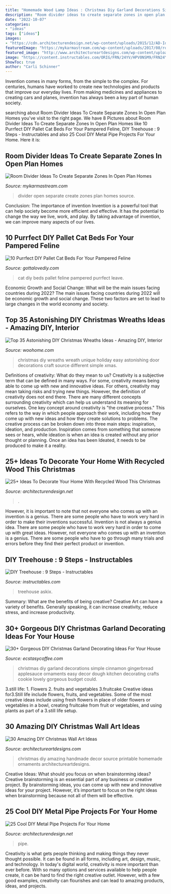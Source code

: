 ```yaml
---
title: "Homemade Wood Lamp Ideas : Christmas Diy Garland Decorations Simple Cinnamon Gingerbread Applesauce Ornaments Easy Decor Dough Kitchen Decorating Crafts Cookie Lovely Gorgeous Budget Could"
description: "Room divider ideas to create separate zones in open plan homes"
date: "2022-10-07"
categories:
- "ideas"
tags: ["ideas"]
images:
- "https://cdn.architecturendesign.net/wp-content/uploads/2015/12/AD-Ideas-To-Decorate-Your-Home-With-Recycled-Wood-This-28.jpg"
featuredImage: "https://mykarmastream.com/wp-content/uploads/2017/08/room-divider-2.jpg"
featured_image: "http://www.architectureartdesigns.com/wp-content/uploads/2013/12/819.jpg"
image: "https://content.instructables.com/ORIG/FRN/24YV/HPV0NSM9/FRN24YVHPV0NSM9.jpg?auto=webp&amp;frame=1&amp;width=2100"
ShowToc: true
author: "Carli Schinner"
---
```



Invention comes in many forms, from the simple to the complex. For centuries, humans have worked to create new technologies and products that improve our everyday lives. From making medicines and appliances to creating cars and planes, invention has always been a key part of human society.

	

		
searching about Room Divider Ideas To Create Separate Zones In Open Plan Homes you've visit to the right page. We have 8 Pictures about Room Divider Ideas To Create Separate Zones In Open Plan Homes like 10 Purrfect DIY Pallet Cat Beds For Your Pampered Feline, DIY Treehouse : 9 Steps - Instructables and also 25 Cool DIY Metal Pipe Projects For Your Home. Here it is:
		
    
## Room Divider Ideas To Create Separate Zones In Open Plan Homes

<img loading=lazy src="https://mykarmastream.com/wp-content/uploads/2017/08/room-divider-2.jpg" onerror="this.onerror=null;this.src='https://tse2.mm.bing.net/th?id=OIP.PT-CtLM7BdL6YJxyhofpGQHaJe&amp;pid=15.1';" alt="Room Divider Ideas To Create Separate Zones In Open Plan Homes">

_Source: mykarmastream.com_

>divider open separate create zones plan homes source. 

	

Conclusion: The importance of invention
Invention is a powerful tool that can help society become more efficient and effective. It has the potential to change the way we live, work, and play. By taking advantage of invention, we can improve many aspects of our lives.

    
## 10 Purrfect DIY Pallet Cat Beds For Your Pampered Feline

<img loading=lazy src="http://www.gottalovediy.com/wp-content/uploads/2015/09/212.jpg" onerror="this.onerror=null;this.src='https://tse2.mm.bing.net/th?id=OIP.EuD3mbZIm2h-V859WkXaTgHaMC&amp;pid=15.1';" alt="10 Purrfect DIY Pallet Cat Beds For Your Pampered Feline">

_Source: gottalovediy.com_

>cat diy beds pallet feline pampered purrfect leave. 

	

Economic Growth and Social Change: What will be the main issues facing countries during 2022?
The main issues facing countries during 2022 will be economic growth and social change. These two factors are set to lead to large changes in the world economy and society.

    
## Top 35 Astonishing DIY Christmas Wreaths Ideas - Amazing DIY, Interior

<img loading=lazy src="http://www.woohome.com/wp-content/uploads/2013/12/DIY-Christmas-Wreath-12.jpg" onerror="this.onerror=null;this.src='https://tse1.mm.bing.net/th?id=OIP.r2gA9MkyugEi22Ivdq-GYgHaJ4&amp;pid=15.1';" alt="Top 35 Astonishing DIY Christmas Wreaths Ideas - Amazing DIY, Interior">

_Source: woohome.com_

>christmas diy wreaths wreath unique holiday easy astonishing door decorations craft source different simple xmas. 

	

Definitions of creativity: What do they mean to us?
Creativity is a subjective term that can be defined in many ways. For some, creativity means being able to come up with new and innovative ideas. For others, creativity may mean taking risks and trying new things. However, the definition of creativity does not end there. There are many different concepts surrounding creativity which can help us understand its meaning for ourselves.
One key concept around creativity is "the creative process." This refers to the way in which people approach their work, including how they come up with new ideas and how they create solutions to problems. The creative process can be broken down into three main steps: inspiration, ideation, and production. Inspiration comes from something that someone sees or hears, while ideation is when an idea is created without any prior thought or planning. Once an idea has been Ideated, it needs to be produced to make it a reality.

    
## 25+ Ideas To Decorate Your Home With Recycled Wood This Christmas

<img loading=lazy src="https://cdn.architecturendesign.net/wp-content/uploads/2015/12/AD-Ideas-To-Decorate-Your-Home-With-Recycled-Wood-This-28.jpg" onerror="this.onerror=null;this.src='https://tse3.mm.bing.net/th?id=OIP.NPpcTTLgr5XtO4qlGhRNXAHaLL&amp;pid=15.1';" alt="25+ Ideas To Decorate Your Home With Recycled Wood This Christmas">

_Source: architecturendesign.net_

>. 

	

However, it is important to note that not everyone who comes up with an invention is a genius. There are some people who have to work very hard in order to make their inventions successful.
Invention is not always a genius idea. There are some people who have to work very hard in order to come up with great ideas. However, not everyone who comes up with an invention is a genius. There are some people who have to go through many trials and errors before they find their perfect product or invention.

    
## DIY Treehouse : 9 Steps - Instructables

<img loading=lazy src="https://content.instructables.com/ORIG/FRN/24YV/HPV0NSM9/FRN24YVHPV0NSM9.jpg?auto=webp&amp;frame=1&amp;width=2100" onerror="this.onerror=null;this.src='https://tse3.mm.bing.net/th?id=OIP.RLYjE7HA15Bs-TXmkTi40wHaJ4&amp;pid=15.1';" alt="DIY Treehouse : 9 Steps - Instructables">

_Source: instructables.com_

>treehouse askix. 

	

Summary: What are the benefits of being creative?
Creative Art can have a variety of benefits. Generally speaking, it can increase creativity, reduce stress, and increase productivity.

    
## 30+ Gorgeous DIY Christmas Garland Decorating Ideas For Your House

<img loading=lazy src="https://i0.wp.com/www.ecstasycoffee.com/wp-content/uploads/2017/11/Gingerbread-Garland.jpg?resize=564%2C846" onerror="this.onerror=null;this.src='https://tse3.mm.bing.net/th?id=OIP.5dDVXXxl-Gb8OYp6Ol38xQHaLH&amp;pid=15.1';" alt="30+ Gorgeous DIY Christmas Garland Decorating Ideas For Your House">

_Source: ecstasycoffee.com_

>christmas diy garland decorations simple cinnamon gingerbread applesauce ornaments easy decor dough kitchen decorating crafts cookie lovely gorgeous budget could. 

	

3.still life: 1. Flowers 2. fruits and vegetables 3.fruitcake
Creative ideas for3.Still life include flowers, fruits, and vegetables. Some of the most creative ideas include using fresh flowers in place of older flowers or vegetables in a bowl, creating fruitcake from fruit or vegetables, and using plants as part of a 3.still life setup.

    
## 30 Amazing DIY Christmas Wall Art Ideas

<img loading=lazy src="http://www.architectureartdesigns.com/wp-content/uploads/2013/12/819.jpg" onerror="this.onerror=null;this.src='https://tse2.mm.bing.net/th?id=OIP.b1IMjTQq4K8SwNfPofX0bwHaLH&amp;pid=15.1';" alt="30 Amazing DIY Christmas Wall Art Ideas">

_Source: architectureartdesigns.com_

>christmas diy amazing handmade decor source printable homemade ornaments architectureartdesigns. 

	

Creative Ideas: What should you focus on when brainstorming ideas?
Creative brainstorming is an essential part of any business or creative project. By brainstorming ideas, you can come up with new and innovative ideas for your project. However, it’s important to focus on the right ideas when brainstorming because not all of them will be effective.

    
## 25 Cool DIY Metal Pipe Projects For Your Home

<img loading=lazy src="https://cdn.architecturendesign.net/wp-content/uploads/2016/01/AD-Cool-DIY-Metal-Projects-For-Your-Home-11.jpg" onerror="this.onerror=null;this.src='https://tse3.mm.bing.net/th?id=OIP.kcuFsrloQ9ycaOCnldEwtQHaLH&amp;pid=15.1';" alt="25 Cool DIY Metal Pipe Projects For Your Home">

_Source: architecturendesign.net_

>pipe. 

	

Creativity is what gets people thinking and making things they never thought possible. It can be found in all forms, including art, design, music, and technology. In today's digital world, creativity is more important than ever before. With so many options and services available to help people create, it can be hard to find the right creative outlet. However, with a few good examples, creativity can flourishes and can lead to amazing products, ideas, and projects.

